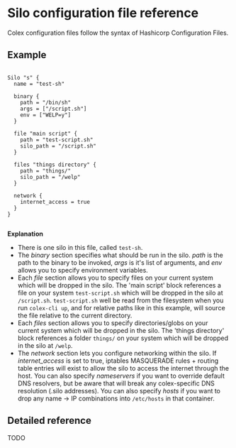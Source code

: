 # Silo configuration file reference

Colex configuration files follow the syntax of Hashicorp Configuration Files.

## Example

```hcl

Silo "s" {
  name = "test-sh"

  binary {
    path = "/bin/sh"
    args = ["/script.sh"]
    env = ["WELP=y"]
  }

  file "main script" {
    path = "test-script.sh"
    silo_path = "/script.sh"
  }

  files "things directory" {
    path = "things/"
    silo_path = "/welp"
  }

  network {
    internet_access = true
  }
}


```

**Explanation**

* There is one silo in this file, called `test-sh`.
* The *binary* section specifies what should be run in the silo. *path* is the path to the binary to be invoked, *args* is it's list of arguments, and *env* allows you to specify environment variables.
* Each *file* section allows you to specify files on your current system which will be dropped in the silo. The 'main script' block references a file on your system `test-script.sh` which will be dropped in the silo at `/script.sh`. `test-script.sh` well be read from the filesystem when you run `colex-cli up`, and for relative paths like in this example, will source the file relative to the current directory.
* Each *files* section allows you to specify directories/globs on your current system which will be dropped in the silo. The 'things directory' block references a folder `things/` on your system which will be dropped in the silo at `/welp`.
* The *network* section lets you configure networking within the silo. If *internet_access* is set to true, iptables MASQUERADE rules + routing table entries will exist to allow the silo to access the internet through the host. You can also specify *nameservers* if you want to override default DNS resolvers, but be aware that will break any colex-specific DNS resolution (.silo addresses). You can also specify *hosts* if you want to drop any name -> IP combinations into `/etc/hosts` in that container.


## Detailed reference

TODO

